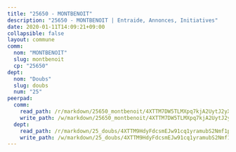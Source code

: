 ```yaml
---
title: "25650 - MONTBENOIT"
description: "25650 - MONTBENOIT | Entraide, Annonces, Initiatives"
date: 2020-01-11T14:09:21+09:00
collapsible: false
layout: commune
comm:
  nom: "MONTBENOIT"
  slug: montbenoit
  cp: "25650"
dept:
  nom: "Doubs"
  slug: doubs
  num: "25"
peerpad:
  comm:
    read_path: /r/markdown/25650_montbenoit/4XTTM7DW5TLMXpq7kjA2UytJ2yXwGrJjhgyvrAhrjwcUzir7X
    write_path: /w/markdown/25650_montbenoit/4XTTM7DW5TLMXpq7kjA2UytJ2yXwGrJjhgyvrAhrjwcUzir7X-K3TgTcm8vdUMTfxVP5ys7cWZy6j7HyqbcUdjshs7Fwn1cGRzoVeqW2FkmCwRRKvVAdCBzQnux7rHfKjcuDjP5hvWmtoQCZHkBu5uqCMT5G1o1igS56117TTyb1BJp8Yc4vAiQWs7
  dept:
    read_path: /r/markdown/25_doubs/4XTTM9HdyFdcsmEJw91cq1yramubS2Nmf1ps2s84xcMxY74Zv
    write_path: /w/markdown/25_doubs/4XTTM9HdyFdcsmEJw91cq1yramubS2Nmf1ps2s84xcMxY74Zv-K3TgURza6A4QY75MscA2g52nUX9tjMQaHW9mgBSgyRKNNp3M6gkaXA9iDDtpbSx22mTSZbQLYS1izbwsznz8e9u5BERCmGKxZ379xV2nAaDe1bGyxrjytc7G1EcbGtknRFYQ1Lxp
---
```


